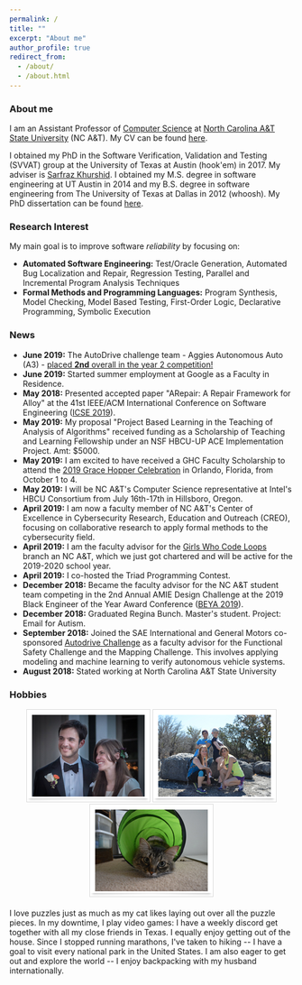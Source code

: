 ```yaml
---
permalink: /
title: ""
excerpt: "About me"
author_profile: true
redirect_from: 
  - /about/
  - /about.html
---
```


### <i class="fa fa-fw fa-cat" aria-hidden="true"></i> About me
I am an Assistant Professor of [Computer Science](https://www.ncat.edu/coe/departments/comp/index.html) at [North Carolina A&T State University](https://www.ncat.edu/) (NC A&T). My CV can be found [here](/files/ASullivan_CV.pdf).

I obtained my PhD in the Software Verification, Validation and Testing (SVVAT) group at the University of Texas at Austin (hook'em) in 2017. My adviser is [Sarfraz Khurshid](https://users.ece.utexas.edu/~khurshid/). I obtained my M.S. degree in software engineering at UT Austin in 2014 and my B.S. degree in software engineering from The University of Texas at Dallas in 2012 (whoosh). My PhD dissertation can be found [here](files/dissertation.pdf). 


### <i class="fa fa-fw fa-lightbulb" aria-hidden="true"></i> Research Interest

My main goal is to improve software _reliability_ by focusing on:
  * **Automated Software Engineering:** Test/Oracle Generation, Automated Bug Localization and Repair, Regression Testing, Parallel and Incremental Program Analysis Techniques
  * **Formal Methods and Programming Languages:** Program Synthesis, Model Checking, Model Based Testing, First-Order Logic, Declarative Programming, Symbolic Execution

### <i class="fa fa-fw fa-exclamation-triangle" aria-hidden="true"></i> News
  * **June 2019:** The AutoDrive challenge team - Aggies Autonomous Auto (A3) - [placed **2nd** overall in the year 2 competition!](https://www.ncat.edu/coe/coe_news_room/2019-coenews/2019-autodrive-challenge.html)
  * **June 2019:** Started summer employment at Google as a Faculty in Residence. 
  * **May 2018:** Presented accepted paper "ARepair: A Repair Framework for Alloy" at the 41st IEEE/ACM International Conference on Software Engineering ([ICSE 2019](https://conf.researchr.org/home/icse-2019)).
 * **May 2019:** My proposal "Project Based Learning in the Teaching of Analysis of Algorithms" received funding as a Scholarship of Teaching and Learning Fellowship under an NSF HBCU-UP ACE Implementation Project. Amt: $5000.
 * **May 2019:** I am excited to have received a GHC Faculty Scholarship to attend the [2019 Grace Hopper Celebration](https://ghc.anitab.org/) in Orlando, Florida, from October 1 to 4.
 * **May 2019:** I will be NC A&T's Computer Science representative at Intel's HBCU Consortium from July 16th-17th in Hillsboro, Oregon.
 * **April 2019:** I am now a faculty member of NC A&T's Center of Excellence in Cybersecurity Research, Education and Outreach (CREO), focusing on collaborative research to apply formal methods to the cybersecurity field.
 * **April 2019:** I am the faculty advisor for the [Girls Who Code Loops](https://girlswhocode.com/collegeloops/) branch an NC A&T, which we just got chartered and will be active for the 2019-2020 school year.
  * **April 2019:** I co-hosted the Triad Programming Contest.
  * **December 2018:** Became the faculty advisor for the NC A&T student team competing in the 2nd Annual AMIE Design Challenge at the 2019 Black Engineer of the Year Award Conference ([BEYA 2019](https://s4.goeshow.com/ccgroup/beyastem/2019/index.cfm)).
  * **December 2018:** Graduated Regina Bunch. Master's student. Project: Email for Autism.
  * **September 2018:** Joined the SAE International and General Motors co-sponsored [Autodrive Challenge](https://www.autodrivechallenge.com/) as a faculty advisor for the Functional Safety Challenge and the Mapping Challenge. This involves applying modeling and machine learning to verify autonomous vehicle systems. 
  * **August 2018:** Stated working at North Carolina A&T State University
  
<h3><i class="fa fa-fw fa-puzzle-piece" aria-hidden="true"></i> Hobbies</h3>
  
 <center><img src="images/a.png" alt=""> <img src="images/b.jpg" alt=""> <img src="images/c.JPG" alt=""></center>
  <br>
  I love puzzles just as much as my cat likes laying out over all the puzzle pieces. In my downtime, I play video games: I have a weekly discord get together with all my close friends in Texas. I equally enjoy getting out of the house. Since I stopped running marathons, I've taken to hiking -- I have a goal to visit every national park in the United States. I am also eager to get out and explore the world -- I enjoy backpacking with my husband internationally.
